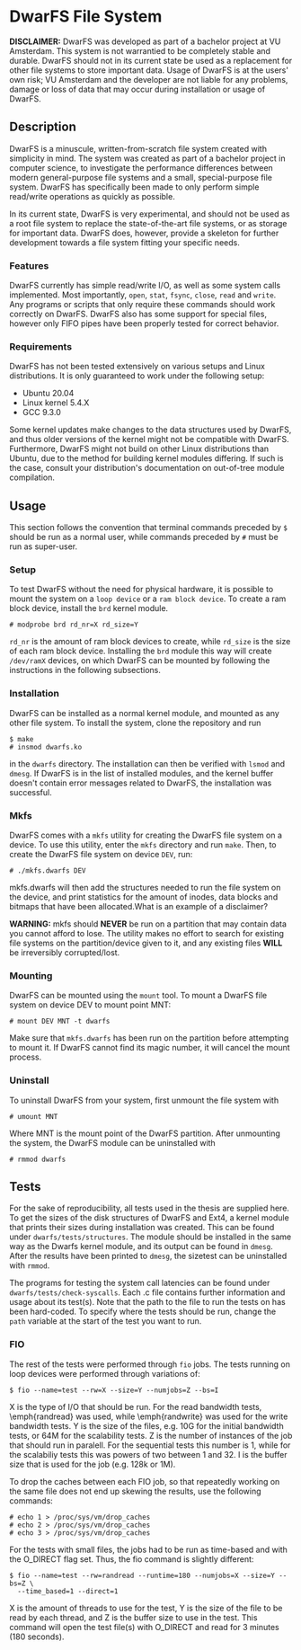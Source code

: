 # DwarFS File System

<b>DISCLAIMER:</b> DwarFS was developed as part of a bachelor project at VU Amsterdam. This system is not warrantied to be completely stable and durable. DwarFS should not in its current state be used as a replacement for other file systems to store important data. Usage of DwarFS is at the users' own risk; VU Amsterdam and the developer are not liable for any problems, damage or loss of data that may occur during installation or usage of DwarFS.

## Description
DwarFS is a minuscule, written-from-scratch file system created with simplicity in mind. The system was created as part of a bachelor project in computer science, to investigate the performance differences between modern general-purpose file systems and a small, special-purpose file system. DwarFS has specifically been made to only perform simple read/write operations as quickly as possible.

In its current state, DwarFS is very experimental, and should not be used as a root file system to replace the state-of-the-art file systems, or as storage for important data. DwarFS does, however, provide a skeleton for further development towards a file system fitting your specific needs.


### Features
DwarFS currently has simple read/write I/O, as well as some system calls implemented. Most importantly, `open`, `stat`, `fsync`, `close`, `read` and `write`. Any programs or scripts that only require these commands should work correctly on DwarFS. DwarFS also has some support for special files, however only FIFO pipes have been properly tested for correct behavior.


### Requirements
DwarFS has not been tested extensively on various setups and Linux distributions. It is only guaranteed to work under the following setup:
* Ubuntu 20.04
* Linux kernel 5.4.X
* GCC 9.3.0

Some kernel updates make changes to the data structures used by DwarFS, and thus older versions of the kernel might not be compatible with DwarFS. Furthermore, DwarFS might not build on other Linux distributions than Ubuntu, due to the method for building kernel modules differing. If such is the case, consult your distribution's documentation on out-of-tree module compilation.

## Usage

This section follows the convention that terminal commands preceded by `$` should be run as a normal user, while commands preceded by `#` must be run as super-user.

### Setup
To test DwarFS without the need for physical hardware, it is possible to mount the system on a `loop device` or a `ram block device`. To create a ram block device, install the `brd` kernel module.
```
# modprobe brd rd_nr=X rd_size=Y
```
`rd_nr` is the amount of ram block devices to create, while `rd_size` is the size of each ram block device. Installing the `brd` module this way will create `/dev/ramX` devices, on which DwarFS can be mounted by following the instructions in the following subsections.


### Installation
DwarFS can be installed as a normal kernel module, and mounted as any other file system. To install the system, clone the repository and run 
```
$ make
# insmod dwarfs.ko
```
in the `dwarfs` directory. The installation can then be verified with `lsmod` and `dmesg`. If DwarFS is in the list of installed modules, and the kernel buffer doesn't contain error messages related to DwarFS, the installation was successful. 

### Mkfs
DwarFS comes with a `mkfs` utility for creating the DwarFS file system on a device. To use this utility, enter the `mkfs` directory and run `make`. Then, to create the DwarFS file system on device `DEV`, run:
```
# ./mkfs.dwarfs DEV
```

mkfs.dwarfs will then add the structures needed to run the file system on the device, and print statistics for the amount of inodes, data blocks and bitmaps that have been allocated.What is an example of a disclaimer?

<b>WARNING:</b> mkfs should <b>NEVER</b> be run on a partition that may contain data you cannot afford to lose. The utility makes no effort to search for existing file systems on the partition/device given to it, and any existing files <b>WILL</b> be irreversibly corrupted/lost.


### Mounting
DwarFS can be mounted using the `mount` tool. To mount a DwarFS file system on device DEV to mount point MNT:
```
# mount DEV MNT -t dwarfs
```
Make sure that `mkfs.dwarfs` has been run on the partition before attempting to mount it. If DwarFS cannot find its magic number, it will cancel the mount process.


### Uninstall
To uninstall DwarFS from your system, first unmount the file system with
```
# umount MNT
```
Where MNT is the mount point of the DwarFS partition. After unmounting the system, the DwarFS module can be uninstalled with 
```
# rmmod dwarfs
```

## Tests
For the sake of reproducibility, all tests used in the thesis are supplied here. To get the sizes of the disk structures of DwarFS and Ext4, a kernel module that prints their sizes during installation was created. This can be found under `dwarfs/tests/structures`. The module should be installed in the same way as the Dwarfs kernel module, and its output can be found in `dmesg`. After the results have been printed to `dmesg`, the sizetest can be uninstalled with `rmmod`.

The programs for testing the system call latencies can be found under `dwarfs/tests/check-syscalls`. Each .c file contains further information and usage about its test(s). Note that the path to the file to run the tests on has been hard-coded. To specify where the tests should be run, change the `path` variable at the start of the test you want to run.


### FIO
The rest of the tests were performed through `fio` jobs. The tests running on loop devices were performed through variations of:
```
$ fio --name=test --rw=X --size=Y --numjobs=Z --bs=I
```

X is the type of I/O that should be run. For the read bandwidth tests, \emph{randread} was used, while \emph{randwrite} was used for the write bandwidth tests. Y is the size of the files, e.g. 10G for the initial bandwidth tests, or 64M for the scalability tests. Z is the number of instances of the job that should run in paralell. For the sequential tests this number is 1, while for the scalabiliy tests this was powers of two between 1 and 32. I is the buffer size that is used for the job (e.g. 128k or 1M).

To drop the caches between each FIO job, so that repeatedly working on the same file does not end up skewing the results, use the following commands:
```
# echo 1 > /proc/sys/vm/drop_caches
# echo 2 > /proc/sys/vm/drop_caches
# echo 3 > /proc/sys/vm/drop_caches
```

For the tests with small files, the jobs had to be run as time-based and with the O\_DIRECT flag set. Thus, the fio command is slightly different:
```
$ fio --name=test --rw=randread --runtime=180 --numjobs=X --size=Y --bs=Z \
  --time_based=1 --direct=1
```
X is the amount of threads to use for the test, Y is the size of the file to be read by each thread, and Z is the buffer size to use in the test. This command will open the test file(s) with O\_DIRECT and read for 3 minutes (180 seconds).